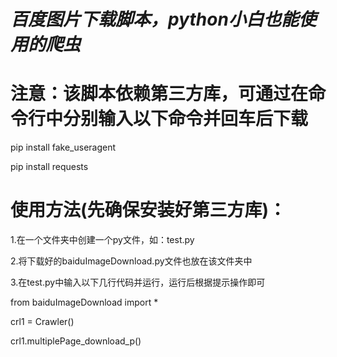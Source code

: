 # *百度图片下载脚本，python小白也能使用的爬虫*

# 注意：该脚本依赖第三方库，可通过在命令行中分别输入以下命令并回车后下载
pip install fake_useragent 

pip install requests
 
# 使用方法(先确保安装好第三方库)：

1.在一个文件夹中创建一个py文件，如：test.py

2.将下载好的baiduImageDownload.py文件也放在该文件夹中

3.在test.py中输入以下几行代码并运行，运行后根据提示操作即可

from baiduImageDownload import *

crl1 = Crawler()

crl1.multiplePage_download_p()
